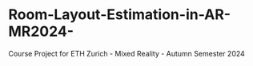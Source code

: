 # Room-Layout-Estimation-in-AR-MR2024-
Course Project for ETH Zurich - Mixed Reality - Autumn Semester 2024
